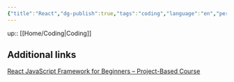 ```yaml
---
{"title":"React","dg-publish":true,"tags":"coding","language":"en","permalink":"/coding/react/","dgPassFrontmatter":true}
---
```


up:: [[Home/Coding\|Coding]]

## Additional links
[React JavaScript Framework for Beginners – Project-Based Course](https://www.youtube.com/watch?v=u6gSSpfsoOQ)
